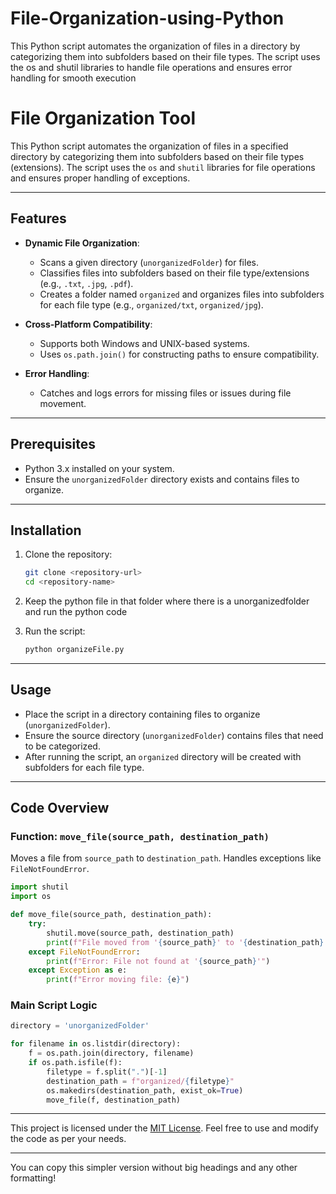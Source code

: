 # File-Organization-using-Python
This Python script automates the organization of files in a directory by categorizing them into subfolders based on their file types. The script uses the os and shutil libraries to handle file operations and ensures error handling for smooth execution

# File Organization Tool

This Python script automates the organization of files in a specified directory by categorizing them into subfolders based on their file types (extensions). The script uses the `os` and `shutil` libraries for file operations and ensures proper handling of exceptions.

---

## Features

- **Dynamic File Organization**:
  - Scans a given directory (`unorganizedFolder`) for files.
  - Classifies files into subfolders based on their file type/extensions (e.g., `.txt`, `.jpg`, `.pdf`).
  - Creates a folder named `organized` and organizes files into subfolders for each file type (e.g., `organized/txt`, `organized/jpg`).

- **Cross-Platform Compatibility**:
  - Supports both Windows and UNIX-based systems.
  - Uses `os.path.join()` for constructing paths to ensure compatibility.

- **Error Handling**:
  - Catches and logs errors for missing files or issues during file movement.

---

## Prerequisites

- Python 3.x installed on your system.
- Ensure the `unorganizedFolder` directory exists and contains files to organize.

---

## Installation

1. Clone the repository:

   ```bash
   git clone <repository-url>
   cd <repository-name>
   ```
2. Keep the python file in that folder where there is a unorganizedfolder and run the python code
2. Run the script:

   ```bash
   python organizeFile.py
   ```

---

## Usage

- Place the script in a directory containing files to organize (`unorganizedFolder`).
- Ensure the source directory (`unorganizedFolder`) contains files that need to be categorized.
- After running the script, an `organized` directory will be created with subfolders for each file type.

---

## Code Overview

### Function: `move_file(source_path, destination_path)`

Moves a file from `source_path` to `destination_path`. Handles exceptions like `FileNotFoundError`.

```python
import shutil
import os

def move_file(source_path, destination_path):
    try:
        shutil.move(source_path, destination_path)
        print(f"File moved from '{source_path}' to '{destination_path}'")
    except FileNotFoundError:
        print(f"Error: File not found at '{source_path}'")
    except Exception as e:
        print(f"Error moving file: {e}")
```

### Main Script Logic

```python
directory = 'unorganizedFolder'

for filename in os.listdir(directory):
    f = os.path.join(directory, filename)
    if os.path.isfile(f):
        filetype = f.split(".")[-1]
        destination_path = f"organized/{filetype}"
        os.makedirs(destination_path, exist_ok=True)
        move_file(f, destination_path)
```

---

This project is licensed under the [MIT License](LICENSE). Feel free to use and modify the code as per your needs.

---

You can copy this simpler version without big headings and any other formatting!
